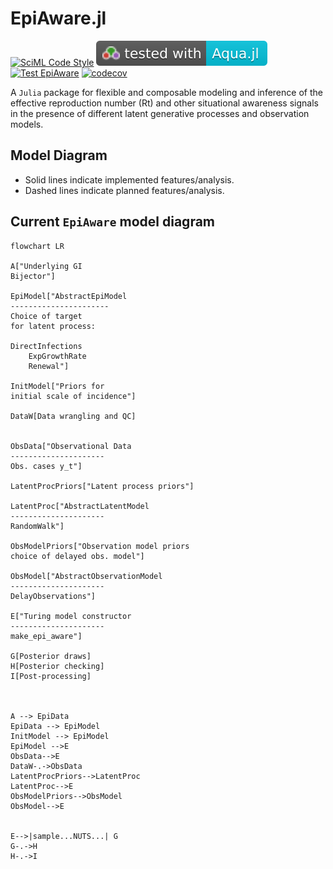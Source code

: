 # EpiAware.jl

[![SciML Code Style](https://img.shields.io/static/v1?label=code%20style&message=SciML&color=9558b2&labelColor=389826)](https://github.com/SciML/SciMLStyle)
![Aqua QA](https://raw.githubusercontent.com/JuliaTesting/Aqua.jl/master/badge.svg)
[![Test EpiAware](https://github.com/CDCgov/Rt-without-renewal/actions/workflows/test-EpiAware.yaml/badge.svg)](https://github.com/CDCgov/Rt-without-renewal/actions/workflows/test-EpiAware.yaml)
[![codecov](https://codecov.io/gh/CDCgov/Rt-without-renewal/graph/badge.svg?token=IX4GIA8F0H)](https://codecov.io/gh/CDCgov/Rt-without-renewal)

A `Julia` package for flexible and composable modeling and inference of the effective reproduction number (Rt) and other situational awareness signals in the presence of different latent generative processes and observation models.

## Model Diagram

- Solid lines indicate implemented features/analysis.
- Dashed lines indicate planned features/analysis.

## Current `EpiAware` model diagram
```mermaid
flowchart LR

A["Underlying GI
Bijector"]

EpiModel["AbstractEpiModel
----------------------
Choice of target
for latent process:

DirectInfections
    ExpGrowthRate
    Renewal"]

InitModel["Priors for
initial scale of incidence"]

DataW[Data wrangling and QC]


ObsData["Observational Data
---------------------
Obs. cases y_t"]

LatentProcPriors["Latent process priors"]

LatentProc["AbstractLatentModel
---------------------
RandomWalk"]

ObsModelPriors["Observation model priors
choice of delayed obs. model"]

ObsModel["AbstractObservationModel
---------------------
DelayObservations"]

E["Turing model constructor
---------------------
make_epi_aware"]

G[Posterior draws]
H[Posterior checking]
I[Post-processing]



A --> EpiData
EpiData --> EpiModel
InitModel --> EpiModel
EpiModel -->E
ObsData-->E
DataW-.->ObsData
LatentProcPriors-->LatentProc
LatentProc-->E
ObsModelPriors-->ObsModel
ObsModel-->E


E-->|sample...NUTS...| G
G-.->H
H-.->I
```

